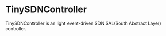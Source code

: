 # TinySDNController
TinySDNController is an light event-driven SDN SAL(South Abstract Layer) controller. 
